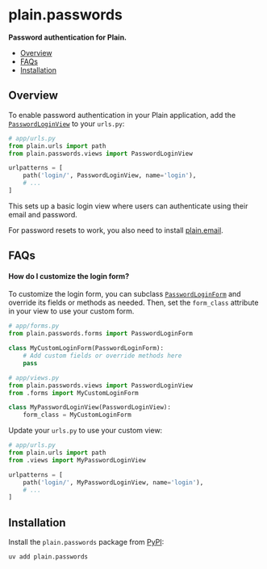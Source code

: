 # plain.passwords

**Password authentication for Plain.**

- [Overview](#overview)
- [FAQs](#faqs)
- [Installation](#installation)

## Overview

To enable password authentication in your Plain application, add the [`PasswordLoginView`](./views.py#PasswordLoginView) to your `urls.py`:

```python
# app/urls.py
from plain.urls import path
from plain.passwords.views import PasswordLoginView

urlpatterns = [
    path('login/', PasswordLoginView, name='login'),
    # ...
]
```

This sets up a basic login view where users can authenticate using their email and password.

For password resets to work, you also need to install [plain.email](https://github.com/dropseed/plain/tree/main/plain-email).

## FAQs

#### How do I customize the login form?

To customize the login form, you can subclass [`PasswordLoginForm`](./forms.py#PasswordLoginForm) and override its fields or methods as needed. Then, set the `form_class` attribute in your view to use your custom form.

```python
# app/forms.py
from plain.passwords.forms import PasswordLoginForm

class MyCustomLoginForm(PasswordLoginForm):
    # Add custom fields or override methods here
    pass

# app/views.py
from plain.passwords.views import PasswordLoginView
from .forms import MyCustomLoginForm

class MyPasswordLoginView(PasswordLoginView):
    form_class = MyCustomLoginForm
```

Update your `urls.py` to use your custom view:

```python
# app/urls.py
from plain.urls import path
from .views import MyPasswordLoginView

urlpatterns = [
    path('login/', MyPasswordLoginView, name='login'),
    # ...
]
```

## Installation

Install the `plain.passwords` package from [PyPI](https://pypi.org/project/plain.passwords/):

```bash
uv add plain.passwords
```
